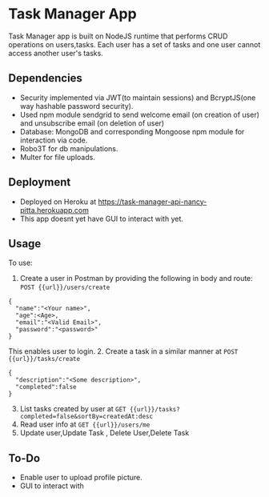 # Task Manager App

Task Manager app is built on NodeJS runtime that performs CRUD operations on users,tasks.
Each user has a set of tasks and one user cannot access another user's tasks.
## Dependencies
- Security implemented via JWT(to maintain sessions) and BcryptJS(one way hashable password security). 
- Used npm module sendgrid to send welcome email (on creation of user) and unsubscribe email (on deletion of user)
- Database: MongoDB and corresponding Mongoose npm module for interaction via code.
- Robo3T for db manipulations.
- Multer for file uploads.
## Deployment
- Deployed on Heroku at https://task-manager-api-nancy-pitta.herokuapp.com
- This app doesnt yet have GUI to interact with yet.
## Usage
To use:
1. Create a user in Postman by providing the following in body and route:
    ```POST {{url}}/users/create```
  ```
  {
    "name":"<Your name>",
    "age":<Age>,
    "email":"<Valid Email>",
    "password":"<password>"
  }
  ```
  This enables user to login.
2. Create a task in a similar manner at ```POST {{url}}/tasks/create```
  ```
  {
    "description":"<Some description>",
    "completed":false
  }
  ```
3. List tasks created by user at ```GET {{url}}/tasks?completed=false&sortBy=createdAt:desc```
4. Read user info at ```GET {{url}}/users/me```
5. Update user,Update Task , Delete User,Delete Task

## To-Do
- Enable user to upload profile picture.
- GUI to interact with
